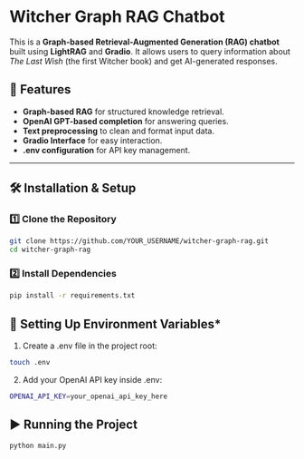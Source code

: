 # Witcher Graph RAG Chatbot

This is a **Graph-based Retrieval-Augmented Generation (RAG) chatbot** built using **LightRAG** and **Gradio**. It allows users to query information about *The Last Wish* (the first Witcher book) and get AI-generated responses.

## 🚀 Features

- **Graph-based RAG** for structured knowledge retrieval.
- **OpenAI GPT-based completion** for answering queries.
- **Text preprocessing** to clean and format input data.
- **Gradio Interface** for easy interaction.
- **.env configuration** for API key management.

---

## 🛠️ **Installation & Setup**

### 1️⃣ **Clone the Repository**
```bash
git clone https://github.com/YOUR_USERNAME/witcher-graph-rag.git
cd witcher-graph-rag
```

### 2️⃣ **Install Dependencies**
```bash
pip install -r requirements.txt
```
## 🔑 Setting Up Environment Variables*
1. Create a .env file in the project root:
```bash
touch .env
```
2. Add your OpenAI API key inside .env:
```bash
OPENAI_API_KEY=your_openai_api_key_here
```
## ▶️ Running the Project
```bash
python main.py
```
